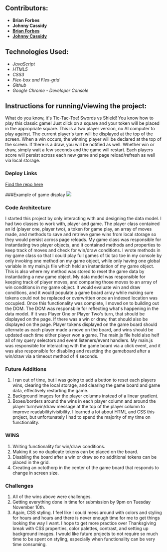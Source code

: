 ## Contributors:
- **Brian Forbes**
- **Johnny Cassidy**
- [**Brian Forbes**](https://github.com/Codeherder19)
- [**Johnny Cassidy**](https://github.com/pJanks)


## Technologies Used:
- *JavaScript*
- *HTML5*
- *CSS3*
- *Flex-box and Flex-grid*
- *Github*
- *Google Chrome - Developer Console*

## Instructions for running/viewing the project:
What do you know, it's Tic-Tac-Toe! Swords vs Shield! You know how to play this classic game! Just click on a square and your token will be placed in the appropriate square. This is a two player version, no AI computer to play against. The current player's turn will be displayed at the top of the screen. When a win occurs, the winning player will be declared at the top of the screen. If there is a draw, you will be notified as well. Whether win or draw, simply wait a few seconds and the game will restart. Each players score will persist across each new game and page reload/refresh as well via local storage.

### Deploy Links
[Find the repo here](https://github.com/Codeherder19/Tic-Tac-Toe.git)

###Example of game display
![](https://i.imgur.com/0aVhaVL.png)

### Code Architecture
I started this project by only interacting with and designing the data model. I had two classes to work with, player and game. The player class contained an id (player one, player two), a token for game play, an array of moves made, and methods to save and retrieve game wins from local storage so they would persist across page reloads. My game class was responsible for instantiating two player objects, and it contained methods and properties to keep track of moves and check for win/draw conditions. I wrote methods in my game class so that I could play full games of tic tac toe in my console by only invoking one method on my game object, while only having one global variable in my main.js file which held an instantiation of my game object. This is also where my method was stored to reset the game data by instantiating a new game object. My data model was responsible for keeping track of player moves, and comparing those moves to an array of win conditions in my game object. It would evaluate win and draw conditions, and it would populate a game board array while making sure tokens could not be replaced or overwritten once an indexed location was occupied. Once this functionality was complete, I moved on to building out the DOM. The DOM was responsbile for reflecting what's happening in the data model. If it was Player One or Player Two's turn, that should be displayed on the page. If there was a win or draw, that should also be displayed on the page. Player tokens displayed on the game board should alternate as each player made a move on the board, and wins should be updated each time either player won a game. The main.js file held also helf all of my query selectors and event listeners/event handlers. My main.js was responsible for interacting with the game board via a click event, and it was also responsible for disabling and resetting the gameboard after a win/draw via a timeout method of 4 seconds. 

### Future Additions
1. I ran out of time, but I was going to add a button to reset each players wins, clearing the local storage, and clearing the game board and game data, effectively restarting the game.
2. Background images for the player columns instead of a linear gradient.
3. Boxes/borders around the wins in each player column and around the player turn/win/draw message at the top of the player column to improve readability/visibility. I learned a lot about HTML and CSS this project, but unfortunately I had to spend the majority of my time on functionality.

### WINS
1. Writing functionality for win/draw conditions.
2. Making it so no duplicate tokens can be placed on the board.
3. Disabling the board after a win or draw so no additional tokens can be placed in the grid.
4. Creating an octothorp in the center of the game board that responds to change in screen size.

### Challenges
1. All of the wins above were challenges.
2. Getting everything done in time for submission by 9pm on Tuesday November 10th.
3. Again, CSS styling. I feel like I could mess around with colors and styling for hours and hours and there is never enough time for me to
get things looking the way I want. I hope to get more practice over Thanksgiving break with CSS properties, color palettes, contrast, and setting up background images. I would like future projects to not require so much time to be spent on styling, especially when functionality can be very time consuming.
